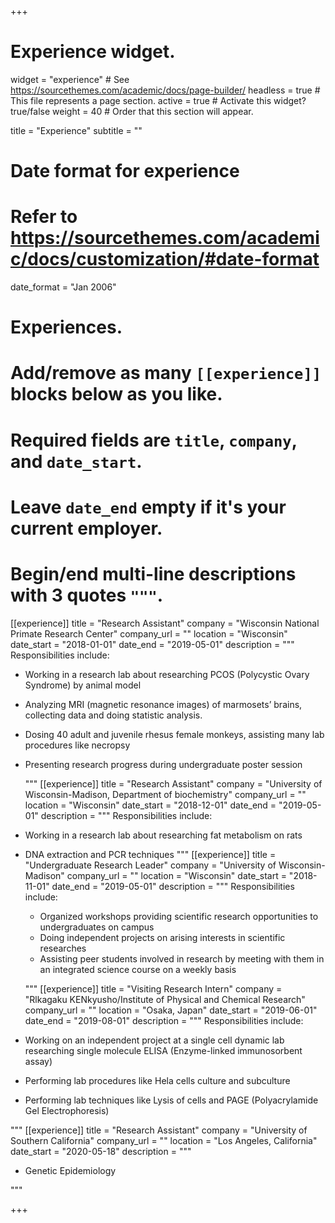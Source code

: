 +++
# Experience widget.
widget = "experience"  # See https://sourcethemes.com/academic/docs/page-builder/
headless = true  # This file represents a page section.
active = true  # Activate this widget? true/false
weight = 40  # Order that this section will appear.

title = "Experience"
subtitle = ""

# Date format for experience
#   Refer to https://sourcethemes.com/academic/docs/customization/#date-format
date_format = "Jan 2006"

# Experiences.
#   Add/remove as many `[[experience]]` blocks below as you like.
#   Required fields are `title`, `company`, and `date_start`.
#   Leave `date_end` empty if it's your current employer.
#   Begin/end multi-line descriptions with 3 quotes `"""`.
[[experience]]
  title = "Research Assistant"
  company = "Wisconsin National Primate Research Center"
  company_url = ""
  location = "Wisconsin"
  date_start = "2018-01-01"
  date_end = "2019-05-01"
  description = """
  Responsibilities include:
  
*  Working in a research lab about researching PCOS (Polycystic Ovary Syndrome) by animal model 
*  Analyzing MRI (magnetic resonance images) of marmosets’ brains, collecting data and doing statistic analysis. 
* Dosing 40 adult and juvenile rhesus female monkeys, assisting many lab procedures like necropsy
* Presenting research progress during undergraduate poster session

  """
  [[experience]]
  title = "Research Assistant"
  company = "University of Wisconsin-Madison, Department of biochemistry"
  company_url = ""
  location = "Wisconsin"
  date_start = "2018-12-01"
  date_end = "2019-05-01"
  description = """
  Responsibilities include:
  
* Working in a research lab about researching fat metabolism on rats
* DNA extraction and PCR techniques
  """
[[experience]]
  title = "Undergraduate Research Leader"
  company = "University of Wisconsin-Madison"
  company_url = ""
  location = "Wisconsin"
  date_start = "2018-11-01"
  date_end = "2019-05-01"
  description = """
  Responsibilities include:
  * Organized workshops providing scientific research opportunities to undergraduates on campus
  * Doing independent projects on arising interests in scientific researches
  * Assisting peer students involved in research by meeting with them in an integrated science course on a weekly basis

  """
  [[experience]]
  title = "Visiting Research Intern"
  company = "Rlkagaku KENkyusho/Institute of Physical and Chemical Research"
  company_url = ""
  location = "Osaka, Japan"
  date_start = "2019-06-01"
  date_end = "2019-08-01"
  description = """
  Responsibilities include:
 *	Working on an independent project at a single cell dynamic lab researching single molecule ELISA (Enzyme-linked immunosorbent assay)

* 	Performing lab procedures like Hela cells culture and subculture 
* 	Performing lab techniques like Lysis of cells and PAGE (Polyacrylamide Gel Electrophoresis)


  """
 [[experience]]
  title = "Research Assistant"
  company = "University of Southern California"
  company_url = ""
  location = "Los Angeles, California"
  date_start = "2020-05-18"
  description = """
  
 *	Genetic Epidemiology


  """

+++
